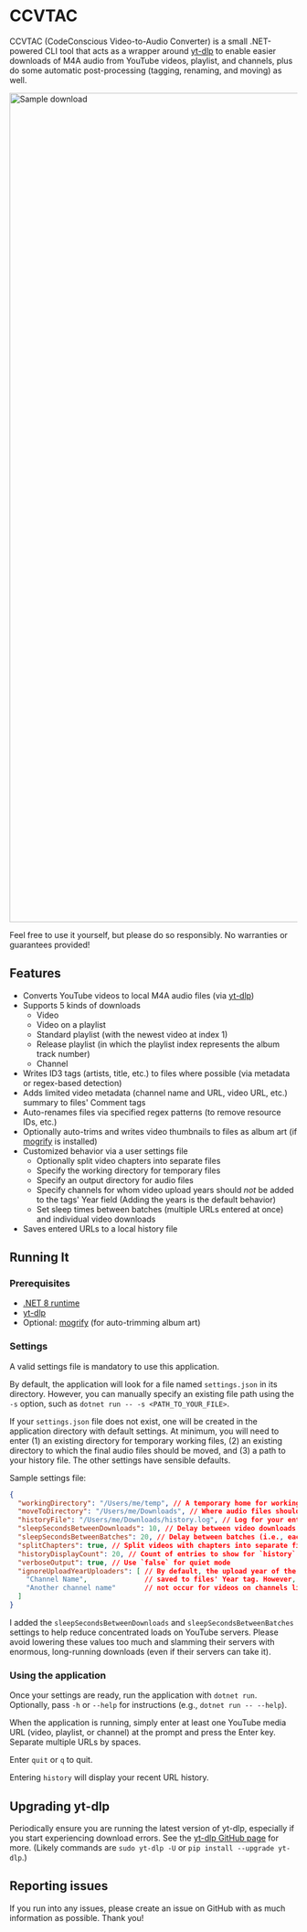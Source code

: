 # CCVTAC

CCVTAC (CodeConscious Video-to-Audio Converter) is a small .NET-powered CLI tool that acts as a wrapper around [yt-dlp](https://github.com/yt-dlp/yt-dlp) to enable easier downloads of M4A audio from YouTube videos, playlist, and channels, plus do some automatic post-processing (tagging, renaming, and moving) as well.

<img width="1451" alt="Sample download" src="https://github.com/codeconscious/ccvtac/assets/50596087/40fd5c56-0c39-44c4-9f5e-bc6398337820">

Feel free to use it yourself, but please do so responsibly. No warranties or guarantees provided!

## Features

- Converts YouTube videos to local M4A audio files (via [yt-dlp](https://github.com/yt-dlp/yt-dlp))
- Supports 5 kinds of downloads
  - Video
  - Video on a playlist
  - Standard playlist (with the newest video at index 1)
  - Release playlist (in which the playlist index represents the album track number)
  - Channel
- Writes ID3 tags (artists, title, etc.) to files where possible (via metadata or regex-based detection)
- Adds limited video metadata (channel name and URL, video URL, etc.) summary to files' Comment tags
- Auto-renames files via specified regex patterns (to remove resource IDs, etc.)
- Optionally auto-trims and writes video thumbnails to files as album art (if [mogrify](https://imagemagick.org/script/mogrify.php) is installed)
- Customized behavior via a user settings file
  - Optionally split video chapters into separate files
  - Specify the working directory for temporary files
  - Specify an output directory for audio files
  - Specify channels for whom video upload years should _not_ be added to the tags' Year field (Adding the years is the default behavior)
  - Set sleep times between batches (multiple URLs entered at once) and individual video downloads
- Saves entered URLs to a local history file

## Running It

### Prerequisites

- [.NET 8 runtime](https://dotnet.microsoft.com/en-us/download/dotnet/8.0)
- [yt-dlp](https://github.com/yt-dlp/yt-dlp)
- Optional: [mogrify](https://imagemagick.org/script/mogrify.php) (for auto-trimming album art)

### Settings

A valid settings file is mandatory to use this application.

By default, the application will look for a file named `settings.json` in its directory. However, you can manually specify an existing file path using the `-s` option, such as `dotnet run -- -s <PATH_TO_YOUR_FILE>`.

If your `settings.json` file does not exist, one will be created in the application directory with default settings. At minimum, you will need to enter (1) an existing directory for temporary working files, (2) an existing directory to which the final audio files should be moved, and (3) a path to your history file. The other settings have sensible defaults.

Sample settings file:

```json
{
  "workingDirectory": "/Users/me/temp", // A temporary home for working files
  "moveToDirectory": "/Users/me/Downloads", // Where audio files should be saved
  "historyFile": "/Users/me/Downloads/history.log", // Log for your entered URLs
  "sleepSecondsBetweenDownloads": 10, // Delay between video downloads (for playlists and channels)
  "sleepSecondsBetweenBatches": 20, // Delay between batches (i.e., each URL entered)
  "splitChapters": true, // Split videos with chapters into separate files?
  "historyDisplayCount": 20, // Count of entries to show for `history` command
  "verboseOutput": true, // Use `false` for quiet mode
  "ignoreUploadYearUploaders": [ // By default, the upload year of the video is
    "Channel Name",              // saved to files' Year tag. However, this will
    "Another channel name"       // not occur for videos on channels listed here.
  ]
}
```

I added the `sleepSecondsBetweenDownloads` and `sleepSecondsBetweenBatches` settings to help reduce concentrated loads on YouTube servers. Please avoid lowering these values too much and slamming their servers with enormous, long-running downloads (even if their servers can take it).

### Using the application

Once your settings are ready, run the application with `dotnet run`. Optionally, pass `-h` or `--help` for instructions (e.g., `dotnet run -- --help`).

When the application is running, simply enter at least one YouTube media URL (video, playlist, or channel) at the prompt and press the Enter key. Separate multiple URLs by spaces.

Enter `quit` or `q` to quit.

Entering `history` will display your recent URL history.

## Upgrading yt-dlp

Periodically ensure you are running the latest version of yt-dlp, especially if you start experiencing download errors. See the [yt-dlp GitHub page](https://github.com/yt-dlp/yt-dlp#update) for more. (Likely commands are `sudo yt-dlp -U` or `pip install --upgrade yt-dlp`.)

## Reporting issues

If you run into any issues, please create an issue on GitHub with as much information as possible. Thank you!
